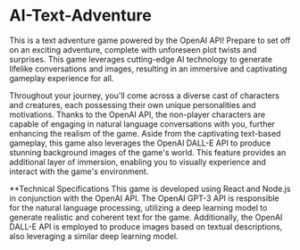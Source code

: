 # AI-Text-Adventure
This is a text adventure game powered by the OpenAI API! Prepare to set off on an exciting adventure, complete with unforeseen plot twists and surprises. This game leverages cutting-edge AI technology to generate lifelike conversations and images, resulting in an immersive and captivating gameplay experience for all.

Throughout your journey, you'll come across a diverse cast of characters and creatures, each possessing their own unique personalities and motivations. Thanks to the OpenAI API, the non-player characters are capable of engaging in natural language conversations with you, further enhancing the realism of the game.
Aside from the captivating text-based gameplay, this game also leverages the OpenAI DALL-E API to produce stunning background images of the game's world. This feature provides an additional layer of immersion, enabling you to visually experience and interact with the game's environment.

**Technical Specifications
This game is developed using React and Node.js in conjunction with the OpenAI API. The OpenAI GPT-3 API is responsible for the natural language processing, utilizing a deep learning model to generate realistic and coherent text for the game. Additionally, the OpenAI DALL-E API is employed to produce images based on textual descriptions, also leveraging a similar deep learning model.
